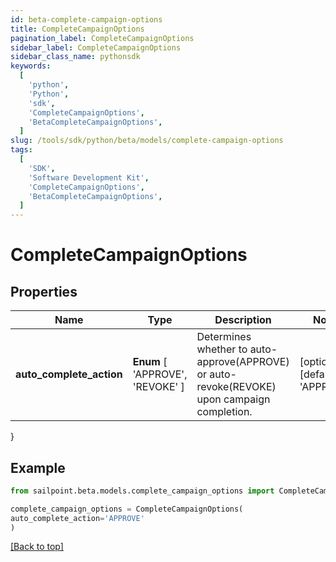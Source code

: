 ```yaml
---
id: beta-complete-campaign-options
title: CompleteCampaignOptions
pagination_label: CompleteCampaignOptions
sidebar_label: CompleteCampaignOptions
sidebar_class_name: pythonsdk
keywords:
  [
    'python',
    'Python',
    'sdk',
    'CompleteCampaignOptions',
    'BetaCompleteCampaignOptions',
  ]
slug: /tools/sdk/python/beta/models/complete-campaign-options
tags:
  [
    'SDK',
    'Software Development Kit',
    'CompleteCampaignOptions',
    'BetaCompleteCampaignOptions',
  ]
---
```


# CompleteCampaignOptions

## Properties

| Name | Type | Description | Notes |
| --- | --- | --- | --- |
| **auto_complete_action** | **Enum** [ 'APPROVE', 'REVOKE' ] | Determines whether to auto-approve(APPROVE) or auto-revoke(REVOKE) upon campaign completion. | [optional] [default to 'APPROVE'] |

}

## Example

```python
from sailpoint.beta.models.complete_campaign_options import CompleteCampaignOptions

complete_campaign_options = CompleteCampaignOptions(
auto_complete_action='APPROVE'
)

```

[[Back to top]](#)
